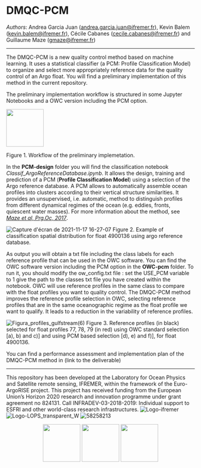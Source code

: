 # DMQC-PCM

*Authors*: Andrea Garcia Juan (andrea.garcia.juan@ifremer.fr), Kevin Balem (kevin.balem@ifremer.fr), Cécile Cabanes (cecile.cabanes@ifremer.fr) and Guillaume Maze (gmaze@ifremer.fr)
***

The DMQC-PCM is a new quality control method based on machine learning. It uses a statistical classifier (a PCM: Profile Classification Model) to organize and select more appropriately reference data for the quality control of an Argo float. You will find a preliminary implementation of this method in the current repository.

The preliminary implementation workflow is structured in some Jupyter Notebooks and a OWC version including the PCM option.

<img src="https://user-images.githubusercontent.com/59824937/146351682-2aa8c72d-dc2f-4038-b372-44836c3a34b7.png" width="100">

Figure 1. Workflow of the preliminary implemetation.


In the **PCM-design** folder you will find the classification notebook *Classif_ArgoReferenceDatabase.ipynb*. It allows the design, training and prediction of a PCM (__Profile Classification Model__) using a selection of the Argo reference database. A PCM allows to automatically assemble ocean profiles into clusters according to their vertical structure similarities. It provides an unsupervised, i.e. automatic, method to distinguish profiles from different dynamical regimes of the ocean (e.g. eddies, fronts, quiescent water masses). For more information about the method, see [*Maze et al, Prg.Oc, 2017*](https://www.sciencedirect.com/science/article/pii/S0079661116300714).

![Capture d'écran de 2021-11-17 16-27-07](https://user-images.githubusercontent.com/59824937/146352107-08b59ffd-ed73-4e70-84ee-cd002f98fb15.png)
Figure 2. Example of classification spatial distribution for float 4900136 using argo reference database.


As output you will obtain a txt file including the class labels for each reference profile that can be used in the OWC software. You can find the OWC software version including the PCM option in the **OWC-pcm** folder. To run it, you should modify the ow_config.txt file :
set the USE_PCM variable to 1 
give the path to the classes txt file you have created within the notebook.
OWC will use reference profiles in the same class to compare with the float profiles you want to quality control. 
The DMQC-PCM method improves the reference profile selection in OWC, selecting reference profiles that are in the same oceanographic regime as the float profile we want to qualify. It leads to a reduction in the variability of reference profiles.

![Figura_profiles_gulfstream(6)](https://user-images.githubusercontent.com/59824937/146352649-bf7c2649-1eff-4f7c-b7dc-fc6ec7e13f2a.jpg)
Figure 3. Reference profiles (in black) selected for float profiles 77, 78, 79 (in red) using OWC standard selection [a), b) and c)] and using PCM based selection [d), e) and f)], for float 4900136.

You can find a performance assessment and implementation plan of the DMQC-PCM method in (link to the deliverable)

***
This repository has been developed at the Laboratory for Ocean Physics and Satellite remote sensing, IFREMER, within the framework of the Euro-ArgoRISE project. This project has received funding from the European Union’s Horizon 2020 research and innovation programme under grant agreement no 824131. Call INFRADEV-03-2018-2019: Individual support to ESFRI and other world-class research infrastructures.
![Logo-ifremer](https://user-images.githubusercontent.com/59824937/146353099-bcd2bd4e-d310-4807-aee2-9cf24075f0c3.jpg)
![Logo-LOPS_transparent_W](https://user-images.githubusercontent.com/59824937/146353157-b45e9943-9643-45d0-bab5-80c22fc2d889.jpg)
![58258213](https://user-images.githubusercontent.com/59824937/146353317-56b3e70e-aed9-40e0-9212-3393d2e0ddd9.png)

<div>
<center><img src="attachment:146353099-bcd2bd4e-d310-4807-aee2-9cf24075f0c3.jpg" width="100"/> <img src="attachment:Logo-146353157-b45e9943-9643-45d0-bab5-80c22fc2d889.jpg" width="100"/> <img src="attachment:146353317-56b3e70e-aed9-40e0-9212-3393d2e0ddd9.png" width="100"/></center>
</div>
